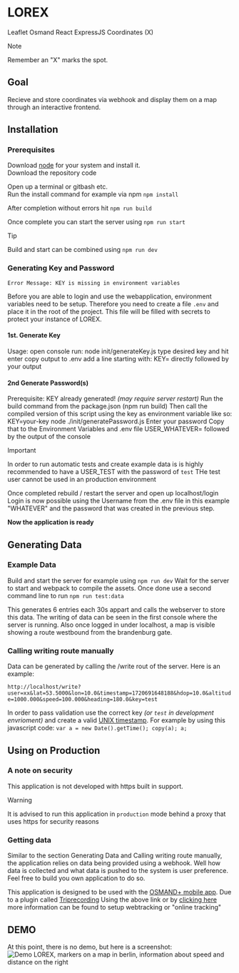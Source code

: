 # LOREX
Leaflet Osmand React ExpressJS Coordinates (X)
> [!NOTE]
> Remember an "X" marks the spot.

## Goal
Recieve and store coordinates via webhook and display them on a map through an interactive frontend.    

## Installation
### Prerequisites
Download [node](https://nodejs.org/en/download) for your system and install it.  
Download the repository code

Open up a terminal or gitbash etc.  
Run the install command for example via npm
`npm install`

After completion without errors hit
`npm run build`

Once complete you can start the server using
`npm run start`

> [!TIP]
Build and start can be combined using
`npm run dev`

### Generating Key and Password
`Error Message: KEY is missing in environment variables`

Before you are able to login and use the webapplication, environment variables need to be setup.
Therefore you need to create a file `.env` and place it in the root of the project.
This file will be filled with secrets to protect your instance of LOREX.

#### 1st. Generate Key
Usage: open console run:  node init/generateKey.js
type desired key and hit enter
copy output to .env add a line starting with:
KEY=
directly followed by your output

#### 2nd Generate Password(s)
Prerequisite: KEY already generated!
_(may require server restart)_
Run the build command from the package.json (npm run build)
Then call the compiled version of this script using the key as environment variable like so:
KEY=your-key node ./init/generatePassword.js
Enter your password
Copy that to the Environment Variables and .env file
USER_WHATEVER=
followed by the output of the console

> [!IMPORTANT]
In order to run automatic tests and create example data is is highly recommended to have a USER_TEST with the password of `test`
THe test user cannot be used in an production environment

Once completed rebuild / restart the server and open up localhost/login
Login is now possible using the Username from the .env file in this example "WHATEVER" and the password that was created in the previous step.

**Now the application is ready**


## Generating Data
### Example Data
Build and start the server for example using
`npm run dev`
Wait for the server to start and webpack to compile the assets.
Once done use a second command line to run
`npm run test:data`

This generates 6 entries each 30s appart and calls the webserver to store this data.
The writing of data can be seen in the first console where the server is running.
Also once logged in under localhost, a map is visible showing a route westbound from the brandenburg gate.

### Calling writing route manually
Data can be generated by calling the /write rout of the server.
Here is an example:

`http://localhost/write?user=xx&lat=53.5000&lon=10.0&timestamp=1720691648188&hdop=10.0&altitude=1000.000&speed=100.000&heading=180.0&key=test`


In order to pass validation use the correct key _(or `test` in development envrioment)_ and create a valid [UNIX timestamp]([url](https://currentmillis.com/)).
For example by using this javascript code:
`var a = new Date().getTime();
copy(a);
a;`

## Using on Production
### A note on security
This application is not developed with https built in support.
> [!WARNING] 
It is advised to run this application in `production` mode behind a proxy that uses https for security reasons

### Getting data
Similar to the section Generating Data and Calling writing route manually, the application relies on data being provided using a webhook.
Well how data is collected and what data is pushed to the system is user preference.
Feel free to build you own application to do so.

This application is designed to be used with the [OSMAND+ mobile app]([url](https://osmand.net/)).
Due to a plugin called [Triprecording]([url](https://osmand.net/docs/user/plugins/trip-recording/))
Using the above link or by [clicking here](https://osmand.net/docs/user/plugins/trip-recording#recording-settings) more information can be found to setup webtracking or "online tracking"

## DEMO
At this point, there is no demo, but here is a screenshot:
![Demo LOREX, markers on a map in berlin, information about speed and distance on the right](image.png)